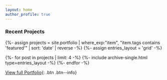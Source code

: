 ```yaml
---
layout: home
author_profile: true
---
```


<h3 class="archive__subtitle">Recent Projects</h3>

{%- assign projects = site.portfolio | where_exp:"item", "item.tags contains 'featured'" | sort: 'date' | reverse -%}
{%- assign entries_layout = 'grid' -%}
<div class="entries-{{ entries_layout }}">
  {%- for post in projects | limit: 4 -%}
    {%- include archive-single.html type=entries_layout -%}
  {%- endfor -%}
</div>

<div style="clear: both;"></div>

[View full Portfolio](/portfolio/){: .btn .btn--info}

<br/>

